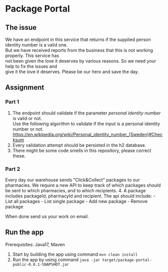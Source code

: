 # Package Portal

## The issue
We have an endpoint in this service that returns if the supplied person identity number is a valid one.   
But we have received reports from the business that this is not working properly. This service has  
not been given the love it deserves by various reasons. So we need your help to fix the issues and  
give it the love it deserves. Please be our hero and save the day. 

## Assignment
### Part 1
1. The endpoint should validate if the parameter _personal identity number_ is valid or not.  
Use the following algorithm to validate if the input is a personal identity number or not.  
https://en.wikipedia.org/wiki/Personal_identity_number_(Sweden)#Checksum  
2. Every validation attempt should be persisted in the h2 database.  
3. There might be some code smells in this repository, please correct these.

### Part 2
Every day our warehouse sends "Click&Collect" packages to our pharmacies.
We require a new API to keep track of which packages should be sent to which pharmacies, and to which recipients.
4. A package includes packageId, pharmacyId and recipient. The api should include: 
    - List all packages
    - List single package
    - Add new package
    - Remove package

When done send us your work on email.

## Run the app

Prerequisites: Java17, Maven

1. Start by building the app using command ```mvn clean install```
2. Run the app by using command ```java -jar target/package-portal-public-0.0.1-SNAPSHOT.jar```


